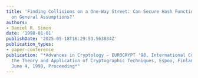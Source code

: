```yaml
---
title: 'Finding Collisions on a One-Way Street: Can Secure Hash Functions Be Based
  on General Assumptions?'
authors:
- Daniel R. Simon
date: '1998-01-01'
publishDate: '2025-05-18T16:29:53.563834Z'
publication_types:
- paper-conference
publication: "*Advances in Cryptology - EUROCRYPT '98, International Conference on
  the Theory and Application of Cryptographic Techniques, Espoo, Finland, May 31 -
  June 4, 1998, Proceeding*"
---
```


